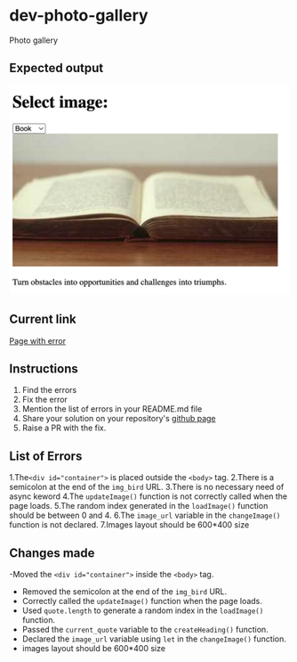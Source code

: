 # dev-photo-gallery
Photo gallery

## Expected output
![expected output](expected-output.png "Open book")

## Current link
[Page with error](https://anandrktm.github.io/dev-photo-gallery/) 


## Instructions
1. Find the errors
2. Fix the error
3. Mention the list of errors in your README.md file
4. Share your solution on your repository's [github page](https://pages.github.com/)
5. Raise a PR with the fix.




## List of Errors

1.The`<div id="container">` is placed outside the `<body>` tag.
2.There is a semicolon at the end of the `img_bird` URL.
3.There is no necessary need of async keword
4.The `updateImage()` function is not correctly called when the page loads.
5.The random index generated in the `loadImage()` function should be between 0 and 4.
6.The `image_url` variable in the `changeImage()` function is not declared.
7.Images layout should be 600*400 size 



## Changes made


-Moved the `<div id="container">` inside the `<body>` tag.
- Removed the semicolon at the end of the `img_bird` URL.
- Correctly called the `updateImage()` function when the page loads.
- Used `quote.length` to generate a random index in the `loadImage()` function.
- Passed the `current_quote` variable to the `createHeading()` function.
- Declared the `image_url` variable using `let` in the `changeImage()` function.
- images layout should be 600*400 size
